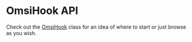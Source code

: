 # OmsiHook API
Check out the [OmsiHook](/Omsi-Extensions/api/OmsiHook.OmsiHook.html) class for an idea of where to start or just browse as you wish.